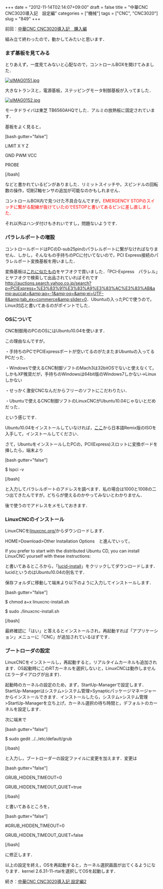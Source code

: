 +++
date = "2012-11-14T02:14:07+09:00"
draft = false
title = "中華CNC CNC3020導入記　設定編"
categories = ["機械"]
tags = ["CNC", "CNC3020"]
slug = "849"
+++

前回：<a title="CNC3020購入編" href="http://blog.syundo.org/2012/10/09/%E4%B8%AD%E8%8F%AFcnc-cnc3020%E5%B0%8E%E5%85%A5%E8%A8%98%E3%80%80%E8%B3%BC%E5%85%A5%E7%B7%A8/" target="_blank">中華CNC CNC3020導入記　購入編</a>

組み立て終わったので，動かしてみたいと思います．

<h3>まず基板を見てみる</h3>

とりあえず，一度見てみないと心配なので，コントロールBOXを開けてみました．

<a href="/images/miconplus/fig/sIMAG0151.jpg"><img src="/images/miconplus/fig/sIMAG0151s.jpg" alt="sIMAG0151.jpg"   border="0" /></a>

大きなトランスと，電源基板，ステッピングモータ制御基板が入ってました．

<a href="/images/miconplus/fig/sIMAG0152.jpg"><img src="/images/miconplus/fig/sIMAG0152s.jpg" alt="sIMAG0152.jpg"   border="0" /></a>

モータドライバは東芝 TB6560AHQでした．アルミの放熱板に固定されています．

基板をよく見ると，



[bash gutter="false"]

LIMIT X Y Z

GND PWM VCC

PROBE

[/bash]



などと書かれているピンがありました．リミットスイッチや，スピンドルの回転数の操作，切削Z軸センサの追加が可能なのかもしれません．

コントロールBOX内で見つけた不具合なんですが，<span style="color: #ff0000;">EMERGENCY STOPのスイッチに繋がる配線が抜けていたのでESTOPと書いてあるピンに差し直しました．</span>

それ以外はハンダ付けもきれいですし，問題ないようです．

<h3>パラレルポートの増設</h3>

コントロールボードはPCのD-sub25pinのパラレルポートに繋がなければなりません．しかし，そんなもの手持ちのPCに付いてないので，PCI Express接続のパラレルポート変換基板を用いました．

変換基板は<a title="これに似たもの" href="http://www.aliexpress.com/store/product/pci-express-parallel-pci-express-serial-card-pci-express-serial-parallel-PCIE-PCI-express-to-serial/302075_311030773.html" target="_blank">これに似たもの</a>をヤフオクで買いました．「PCI-Express　パラレル」とヤフオクで検索して出品されていればそれです<a title="http://auctions.search.yahoo.co.jp/search?p=PCIExpress+%E3%83%91%E3%83%A9%E3%83%AC%E3%83%AB&amp;auccat=&amp;aq=-1&amp;oq=&amp;ei=UTF-8&amp;tab_ex=commerce&amp;slider=0" href="http://auctions.search.yahoo.co.jp/search?p=PCIExpress+%E3%83%91%E3%83%A9%E3%83%AC%E3%83%AB&amp;auccat=&amp;aq=-1&amp;oq=&amp;ei=UTF-8&amp;tab_ex=commerce&amp;slider=0" target="_blank">http://auctions.search.yahoo.co.jp/search?p=PCIExpress+%E3%83%91%E3%83%A9%E3%83%AC%E3%83%AB&amp;auccat=&amp;aq=-1&amp;oq=&amp;ei=UTF-8&amp;tab_ex=commerce&amp;slider=0</a>．Ubuntuの入ったPCで使うので，Linux対応と書いてあるのがポイントでした．

<h3>OSについて</h3>

CNC制御用のPCのOSにはUbuntu10.04を使います．

この理由なんですが，

・手持ちのPCでPCIExpressポートが空いてるのがたまたまUbuntuの入ってるPCだった．

・Windowsで使えるCNC制御ソフトのMach3は32bitOSでないと使えなくて，しかもXP推奨だが，手持ちのWindowsは64bit版のWindows7しかない→Linuxしかない

・せっかく激安CNCなんだからフリーのソフトにこだわりたい．

・Ubuntuで使えるCNC制御ソフトのLinuxCNCがUbuntu10.04じゃないとだめだった．

という感じです．

Ubuntu10.04をインストールしていなければ，<a title="Ubuntu10.04" href="http://www.ubuntulinux.jp/download/ja-remix" target="_blank">ここ</a>から日本語Remix版のISOを入手して，インストールしてください．

さて，UbuntuをインストールしたPCの，PCI(Express)スロットに変換ボードを挿したら，端末より



[bash gutter="false"]

$ lspci -v

[/bash]



と入力してパラレルポートのアドレスを調べます．私の場合は1000と1008の二つ出てきたんですが，どちらが使えるのかやってみないとわかりません．

後で使うのでアドレスをメモしておきます．

<h3>LinuxCNCのインストール</h3>

LinuxCNCを<a title="http://www.linuxcnc.org/" href="http://www.linuxcnc.org/" target="_blank">linuxcnc.org/</a>からダウンロードします．

HOME&gt;Download&gt;Other Installation Options　と進んでいって，

If you prefer to start with the distributed Ubuntu CD, you can install LinuxCNC yourself with these instructions:

と書いてあるところから，「<a title="lucid-install" href="http://www.linuxcnc.org/install-scripts/lucid/linuxcnc-install.sh" target="_blank">lucid-install</a>」をクリックしてダウンロードします．lucidというのはUbuntu10.04の別名です．

保存フォルダに移動して端末より以下のように入力してインストールします．



[bash gutter="false"]

$ chmod a+x linuxcnc-install.sh

$ sudo ./linuxcnc-install.sh

[/bash]



最終確認に「はい」と答えるとインストールされ，再起動すれば「アプリケーション」メニューに「CNC」が追加されているはずです．

<h3>ブートローダの設定</h3>

LinuxCNCをインストールし，再起動すると，リアルタイムカーネルも追加されます．OS起動時にこのRTカーネルを選択しないと，LinuxCNCは動作しません(エラーダイアログが出ます)．

起動時のカーネルの設定のため，まず，StartUp-Managerで設定します．StartUp-Managerはシステム&gt;システム管理&gt;Synapticパッケージマネージャーからインストールできます．インストールしたら，システム&gt;システム管理&gt;StartUp-Managerを立ち上げ，カーネル選択の待ち時間と，デフォルトのカーネルを設定します．

次に端末で



[bash gutter="false"]

$ sudo gedit ../../etc/default/grub

[/bash]



と入力し，ブートローダーの設定ファイルに変更を加えます．変更は



[bash gutter="false"]

GRUB_HIDDEN_TIMEOUT=0

GRUB_HIDDEN_TIMEOUT_QUIET=true

[/bash]



と書いてあるところを，



[bash gutter="false"]

#GRUB_HIDDEN_TIMEOUT=0

GRUB_HIDDEN_TIMEOUT_QUIET=false

[/bash]



に修正します．

以上の設定を終え，OSを再起動すると，カーネル選択画面が出てくるようになります．kernel 2.6.31-11-rtaiを選択してOSを起動します．

続き：<a title="中華CNC CNC3020導入記 設定編2" href="http://blog.syundo.org/2012/12/08/%E4%B8%AD%E8%8F%AFcnc-cnc3020%E5%B0%8E%E5%85%A5%E8%A8%98%E3%80%80%E8%A8%AD%E5%AE%9A%E7%B7%A82/" target="_blank">中華CNC CNC3020導入記 設定編2</a>
